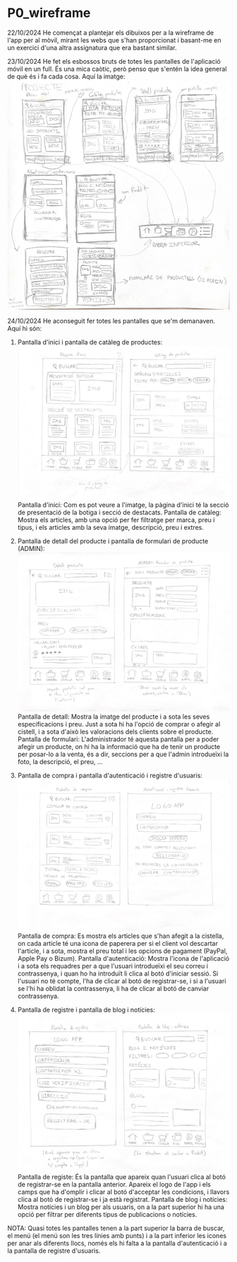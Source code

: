 # P0_wireframe
22/10/2024
He començat a plantejar els dibuixos per a la wireframe de l'app per al mòvil, mirant les webs que s'han proporcionat i basant-me
en un exercici d'una altra assignatura que era bastant similar.

23/10/2024
He fet els esbossos bruts de totes les pantalles de l'aplicació móvil en un full.
És una mica caòtic, però penso que s'entén la idea general de què és i fa cada cosa.
Aquí la imatge:
![alt text](IMG-20241023-WA0009[1].jpg)

24/10/2024
He aconseguit fer totes les pantalles que se'm demanaven.
Aquí hi són:

1) Pantalla d'inici i pantalla de catàleg de productes:
![alt text](IMG-20241025-WA0004[1].jpg)
Pantalla d'inici: Com es pot veure a l'imatge, la pàgina d'inici té la secció de presentació de la botiga i secció de destacats.
Pantalla de catàleg: Mostra els articles, amb una opció per fer filtratge per marca, preu i tipus, 
i els articles amb la seva imatge, descripció, preu i extres.

2) Pantalla de detall del producte i pantalla de formulari de producte (ADMIN):
![alt text](IMG-20241025-WA0009[1].jpg)
Pantalla de detall: Mostra la imatge del producte i a sota les seves especificacions i preu. 
Just a sota hi ha l'opció de comprar o afegir al cistell, i a sota d'això les valoracions dels clients sobre el producte.
Pantalla de formulari: L'administrador té aquesta pantalla per a poder afegir un producte, on hi ha la informació que ha de tenir un
producte per posar-lo a la venta, és a dir, seccions per a que l'admin introdueïxi la foto, la descripció, el preu, ...

3) Pantalla de compra i pantalla d'autenticació i registre d'usuaris:
![alt text](IMG-20241025-WA0006[1].jpg)
Pantalla de compra: Es mostra els articles que s'han afegit a la cistella, on cada article té una icona de paperera per si el client vol
descartar l'article, i a sota, mostra el preu total i les opcions de pagament (PayPal, Apple Pay o Bizum).
Pantalla d'autenticació: Mostra l'icona de l'aplicació i a sota els requadres per a que l'usuari introdueïxi el seu correu i contrassenya,
i quan ho ha introduït li clica al botó d'iniciar sessió. Si l'usuari no té compte, l'ha de clicar al botó de registrar-se, i si a l'usuari
se l'hi ha oblidat la contrassenya, li ha de clicar al botó de canviar contrassenya.

4) Pantalla de registre i pantalla de blog i notícies:
![alt text](IMG-20241025-WA0008[1].jpg)
Pantalla de registe: És la pantalla que apareix quan l'usuari clica al botó de registrar-se en la pantalla anterior. Apareix el logo de
l'app i els camps que ha d'omplir i clicar al botó d'acceptar les condicions, i llavors clica al botó de registrar-se i ja està registrat.
Pantalla de blog i notícies: Mostra notícies i un blog per als usuaris, on a la part superior hi ha una opció per filtrar per diferents
tipus de publicacions o notícies.

NOTA: Quasi totes les pantalles tenen a la part superior la barra de buscar, el menú (el menú son les tres línies amb punts) i a la part inferior les icones per anar als diferents
llocs, només els hi falta a la pantalla d'autenticació i a la pantalla de registre d'usuaris.